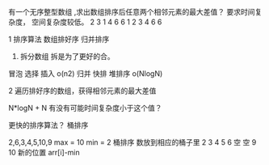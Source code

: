 有一个无序整型数组 ,求出数组排序后任意两个相邻元素的最大差值？
要求时间复杂度， 空间复杂度较低。 
2 3  1 4  6 6 
1 2 3 4 6 6

1 排序算法  数组排好序
归并排序

1. 拆分数组 拆是为了更好的合。



冒泡 选择 插入  o(n2)
归并 快排 堆排序 o(NlogN)

2 遍历排好序的数组，获得相邻元素的最大差值  

N*logN + N
有没有可能时间复杂度小于这个值？ 

更快的排序算法？ 
桶排序


2,6,3,4,5,10,9
max = 10
min = 2
桶排序
数放到相应的桶子里
2 3 4 5 6 空 空 9 10
新的位置 arr[i]-min  


